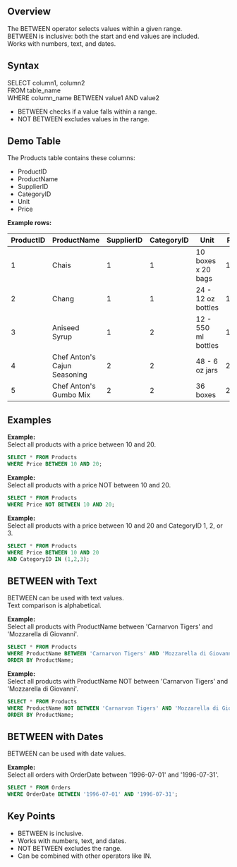 ## Overview

The BETWEEN operator selects values within a given range.  
BETWEEN is inclusive: both the start and end values are included.  
Works with numbers, text, and dates.

## Syntax

SELECT column1, column2  
FROM table_name  
WHERE column_name BETWEEN value1 AND value2

- BETWEEN checks if a value falls within a range.
- NOT BETWEEN excludes values in the range.

## Demo Table

The Products table contains these columns:

- ProductID
- ProductName
- SupplierID
- CategoryID
- Unit
- Price

**Example rows:**

| ProductID | ProductName                   | SupplierID | CategoryID | Unit                | Price  |
|-----------|-------------------------------|------------|------------|---------------------|--------|
| 1         | Chais                         | 1          | 1          | 10 boxes x 20 bags  | 18     |
| 2         | Chang                         | 1          | 1          | 24 - 12 oz bottles  | 19     |
| 3         | Aniseed Syrup                 | 1          | 2          | 12 - 550 ml bottles | 10     |
| 4         | Chef Anton's Cajun Seasoning  | 2          | 2          | 48 - 6 oz jars      | 22     |
| 5         | Chef Anton's Gumbo Mix        | 2          | 2          | 36 boxes            | 21.35  |

## Examples

**Example:**  
Select all products with a price between 10 and 20.

```sql
SELECT * FROM Products
WHERE Price BETWEEN 10 AND 20;
```

**Example:**  
Select all products with a price NOT between 10 and 20.

```sql
SELECT * FROM Products
WHERE Price NOT BETWEEN 10 AND 20;
```

**Example:**  
Select all products with a price between 10 and 20 and CategoryID 1, 2, or 3.

```sql
SELECT * FROM Products
WHERE Price BETWEEN 10 AND 20
AND CategoryID IN (1,2,3);
```

## BETWEEN with Text

BETWEEN can be used with text values.  
Text comparison is alphabetical.

**Example:**  
Select all products with ProductName between 'Carnarvon Tigers' and 'Mozzarella di Giovanni'.

```sql
SELECT * FROM Products
WHERE ProductName BETWEEN 'Carnarvon Tigers' AND 'Mozzarella di Giovanni'
ORDER BY ProductName;
```

**Example:**  
Select all products with ProductName NOT between 'Carnarvon Tigers' and 'Mozzarella di Giovanni'.

```sql
SELECT * FROM Products
WHERE ProductName NOT BETWEEN 'Carnarvon Tigers' AND 'Mozzarella di Giovanni'
ORDER BY ProductName;
```

## BETWEEN with Dates

BETWEEN can be used with date values.

**Example:**  
Select all orders with OrderDate between '1996-07-01' and '1996-07-31'.

```sql
SELECT * FROM Orders
WHERE OrderDate BETWEEN '1996-07-01' AND '1996-07-31';
```

## Key Points

- BETWEEN is inclusive.
- Works with numbers, text, and dates.
- NOT BETWEEN excludes the range.
- Can be combined with other operators like IN.